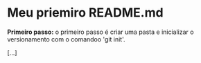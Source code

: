 # Meu priemiro README.md

**Primeiro passo:** o primeiro passo é criar uma pasta e inicializar o versionamento com o comandoo 'git init'.

[...]